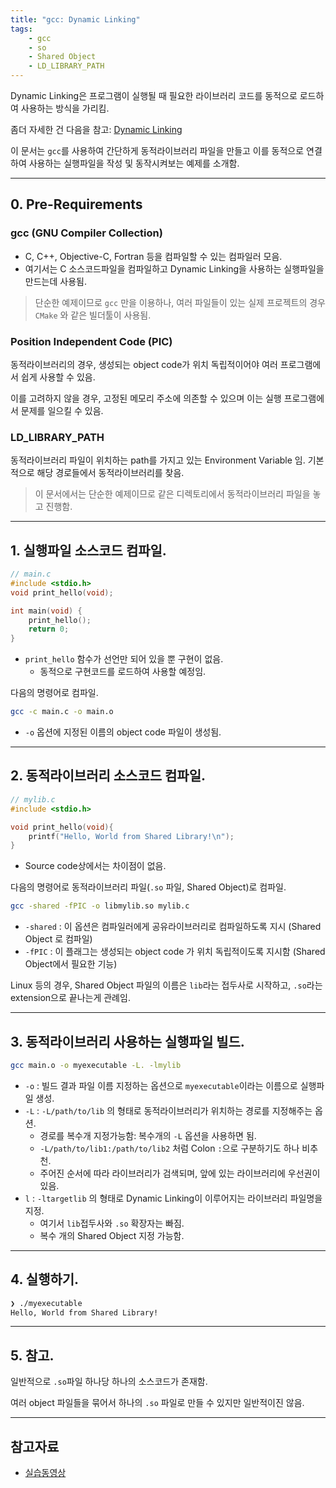 ```yaml
---
title: "gcc: Dynamic Linking"
tags:
    - gcc
    - so
    - Shared Object
    - LD_LIBRARY_PATH 
---
```


Dynamic Linking은 프로그램이 실행될 때 필요한 라이브러리 코드를 동적으로 로드하여 사용하는 방식을 가리킴.

좀더 자세한 건 다음을 참고: [Dynamic Linking](../ch05/ch05_11_01_program_execution.md#4-dynamic-linking)

이 문서는 `gcc`를 사용하여 간단하게 동적라이브러리 파일을 만들고 이를 동적으로 연결하여 사용하는 실행파일을 작성 및 동작시켜보는 예제를 소개함.

---


## 0. Pre-Requirements

### gcc (GNU Compiler Collection)

* C, C++, Objective-C, Fortran 등을 컴파일할 수 있는 컴파일러 모음.
* 여기서는 C 소스코드파일을 컴파일하고 Dynamic Linking을 사용하는 실행파일을 만드는데 사용됨.

> 단순한 예제이므로 `gcc` 만을 이용하나, 여러 파일들이 있는 실제 프로젝트의 경우 `CMake` 와 같은 빌더툴이 사용됨.

### Position Independent Code (PIC)

동적라이브러리의 경우, 생성되는 object code가 위치 독립적이어야 여러 프로그램에서 쉽게 사용할 수 있음.

이를 고려하지 않을 경우, 고정된 메모리 주소에 의존할 수 있으며 이는 실행 프로그램에서 문제를 일으킬 수 있음.

### LD_LIBRARY_PATH

동적라이브러리 파일이 위치하는 path를 가지고 있는 Environment Variable 임. 기본적으로 해당 경로들에서 동적라이브러리를 찾음.

> 이 문서에서는 단순한 예제이므로 같은 디렉토리에서 동적라이브러리 파일을 놓고 진행함.

---


## 1. 실행파일 소스코드 컴파일.

```c linenums="1"
// main.c
#include <stdio.h>
void print_hello(void);

int main(void) {
    print_hello();
    return 0;
}
```

* `print_hello` 함수가 선언만 되어 있을 뿐 구현이 없음.
    * 동적으로 구현코드를 로드하여 사용할 예정임.

다음의 명령어로 컴파일.

```bash
gcc -c main.c -o main.o
```

* `-o` 옵션에 지정된 이름의 object code 파일이 생성됨.


---

## 2. 동적라이브러리 소스코드 컴파일.

```c linenums="1"
// mylib.c
#include <stdio.h>

void print_hello(void){
	printf("Hello, World from Shared Library!\n");
}
```

* Source code상에서는 차이점이 없음.

다음의 명령어로 동적라이브러리 파일(`.so` 파일, Shared Object)로 컴파일.

```bash
gcc -shared -fPIC -o libmylib.so mylib.c
```

* `-shared` : 이 옵션은 컴파일러에게 공유라이브러리로 컴파일하도록 지시 (Shared Object 로 컴파일)
* `-fPIC` : 이 플래그는 생성되는 object code 가 위치 독립적이도록 지시함 (Shared Object에서 필요한 기능)

Linux 등의 경우, Shared Object 파일의 이름은 `lib`라는 접두사로 시작하고, `.so`라는 extension으로 끝나는게 관례임.


---

## 3. 동적라이브러리 사용하는 실행파일 빌드.

```bash
gcc main.o -o myexecutable -L. -lmylib
```

* `-o` : 빌드 결과 파일 이름 지정하는 옵션으로 `myexecutable`이라는 이름으로 실행파일 생성.
* `-L` : `-L/path/to/lib` 의 형태로 동적라이브러리가 위치하는 경로를 지정해주는 옵션.
    * 경로를 복수개 지정가능함: 복수개의 `-L` 옵션을 사용하면 됨.
    * `-L/path/to/lib1:/path/to/lib2` 처럼 Colon `:`으로 구분하기도 하나 비추천.
    * 주어진 순서에 따라 라이브러리가 검색되며, 앞에 있는 라이브러리에 우선권이 있음. 
* `l` : `-ltargetlib` 의 형태로 Dynamic Linking이 이루어지는 라이브러리 파일명을 지정. 
    * 여기서 `lib`접두사와 `.so` 확장자는 빠짐.
    * 복수 개의 Shared Object 지정 가능함.
 

---

## 4. 실행하기.

```bash
❯ ./myexecutable
Hello, World from Shared Library!
```


---

## 5. 참고.

일반적으로 `.so`파일 하나당 하나의 소스코드가 존재함.

여러 object 파일들을 묶어서 하나의 `.so` 파일로 만들 수 있지만 일반적이진 않음.


---

## 참고자료

* [실습동영상](https://youtu.be/eA48Y59AvVo)
